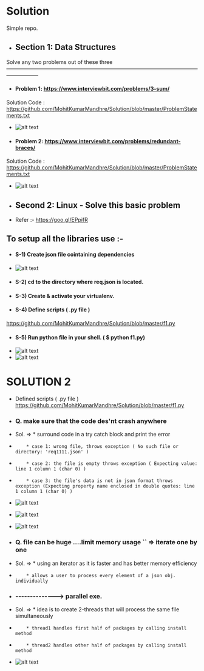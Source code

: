 # Solution
Simple repo.

- ## Section 1: Data Structures
Solve any two problems out of these three
——————————————————————————————————————————
- #### Problem 1: https://www.interviewbit.com/problems/3-sum/
Solution Code : https://github.com/MohitKumarMandhre/Solution/blob/master/ProblemStatements.txt
- ![alt text](https://github.com/MohitKumarMandhre/Solution/blob/master/prob1.PNG)

- #### Problem 2: https://www.interviewbit.com/problems/redundant-braces/ 
Solution Code : https://github.com/MohitKumarMandhre/Solution/blob/master/ProblemStatements.txt
- ![alt text](https://github.com/MohitKumarMandhre/Solution/blob/master/prob2.PNG)


- ## Second 2: Linux - Solve this basic problem
- Refer :- https://goo.gl/EPpifR

## To setup all the libraries use :-

- #### S-1) Create json file cointaining dependencies
- ![alt text](https://github.com/MohitKumarMandhre/Solution/blob/master/reqJson.PNG)

- #### S-2) cd to the directory where req.json is located.

- #### S-3) Create & activate your virtualenv.

- #### S-4) Define scripts ( .py file )
https://github.com/MohitKumarMandhre/Solution/blob/master/f1.py


- #### S-5) Run python file in your shell. ( $ python f1.py) 
- ![alt text](https://github.com/MohitKumarMandhre/Solution/blob/master/beforeD.PNG)
- ![alt text](https://github.com/MohitKumarMandhre/Solution/blob/master/after.PNG)

# SOLUTION 2 


- Defined scripts ( .py file ) https://github.com/MohitKumarMandhre/Solution/blob/master/f1.py


- ### Q. make sure that the code des'nt  crash anywhere
- Sol. => * surround code in a try catch block and print the error
-         * case 1: wrong file, throws exception ( No such file or directory: 'req1111.json' )
-         * case 2: the file is empty throws exception ( Expecting value: line 1 column 1 (char 0) )
-         * case 3: the file's data is not in json format throws exception (Expecting property name enclosed in double quotes: line 1 column 1 (char 0) )
- ![alt text](https://github.com/MohitKumarMandhre/Solution/blob/master/case1.png)
- ![alt text](https://github.com/MohitKumarMandhre/Solution/blob/master/case2-1.png)
- ![alt text](https://github.com/MohitKumarMandhre/Solution/blob/master/case2-2.png)

- ### Q. file can be huge ....limit memory usage  ``     => iterate one by one
- Sol. => * using an iterator as it is faster and has better memory efficiency
-         * allows a user to process every element of a json obj. individually

- ### --------------> parallel exe.
- Sol. => * idea is to create 2-threads that will process the same file simultaneously
-         * thread1 handles first half of packages by calling install method
-         * thread2 handles other half of packages by calling install method
- ![alt text](https://github.com/MohitKumarMandhre/Solution/blob/master/case%203.PNG)



